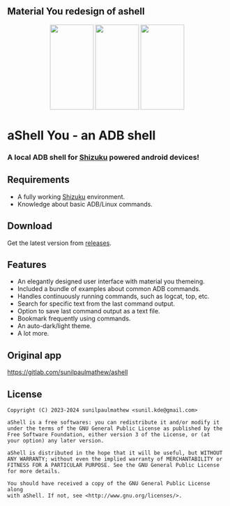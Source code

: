 ## Material You redesign of ashell

<p style="text-align: center"><img src="https://github.com/DP-Hridayan/ashell/assets/157479796/1c074b7a-5767-443d-987a-230c9a6a277e" alt="" width="100" height="195" /> <img src="https://github.com/DP-Hridayan/aShellYou/assets/157479796/7be01e83-cdb5-4df5-8961-a5d27315c2cb" alt="" width="100" height="195" /> <img src="https://github.com/DP-Hridayan/aShellYou/assets/157479796/3c98ac30-b05e-4227-a676-af8c4d0013fa" alt="" width="100" height="195" /> </p>



# aShell You - an ADB shell

### A local ADB shell for [Shizuku](https://shizuku.rikka.app/) powered android devices!

## Requirements
* A fully working [Shizuku](https://shizuku.rikka.app/) environment.
* Knowledge about basic ADB/Linux commands.

## Download
Get the latest version from [releases](https://github.com/DP-Hridayan/ashell/releases).

## Features
* An elegantly designed user interface with material you themeing.
* Included a bundle of examples about common ADB commands.
* Handles continuously running commands, such as logcat, top, etc.
* Search for specific text from the last command output.
* Option to save last command output as a text file.
* Bookmark frequently using commands.
* An auto-dark/light theme.
* A lot more.

## Original app
https://gitlab.com/sunilpaulmathew/ashell

## License

    Copyright (C) 2023-2024 sunilpaulmathew <sunil.kde@gmail.com>

    aShell is a free softwares: you can redistribute it and/or modify it
    under the terms of the GNU General Public License as published by the
    Free Software Foundation, either version 3 of the License, or (at
    your option) any later version.

    aShell is distributed in the hope that it will be useful, but WITHOUT
    ANY WARRANTY; without even the implied warranty of MERCHANTABILITY or
    FITNESS FOR A PARTICULAR PURPOSE. See the GNU General Public License
    for more details.

    You should have received a copy of the GNU General Public License along
    with aShell. If not, see <http://www.gnu.org/licenses/>.
